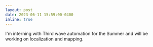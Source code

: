 ```yaml
---
layout: post
date: 2023-06-11 15:59:00-0400
inline: true
---
```


I'm interning with Third wave automation for the Summer and will be working on localization and mapping.